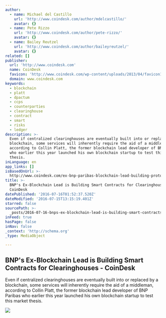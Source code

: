 ```yaml
---
author:
  - name: Michael del Castillo
    url: 'http://www.coindesk.com/author/mdelcastillo/'
    avatar: {}
  - name: Pete Rizzo
    url: 'http://www.coindesk.com/author/pete-rizzo/'
    avatar: {}
  - name: Bailey Reutzel
    url: 'http://www.coindesk.com/author/baileyreutzel/'
    avatar: {}
related: []
publisher:
  url: 'http://www.coindesk.com'
  name: CoinDesk
  favicon: 'http://www.coindesk.com/wp-content/uploads/2013/04/favicon1.ico'
  domain: www.coindesk.com
keywords:
  - blockchain
  - platt
  - dpactum
  - ccps
  - counterparties
  - clearinghouse
  - contract
  - smart
  - risks
  - ledger
description: >-
  Even if centralized clearinghouses are eventually built into or replaced by a
  blockchain, some services will inherently require the aid of a middleman,
  according to Collin Platt, the former blockchain lead developer of BNP Paribas
  who earlier this year launched his own blockchain startup to test this market
  thesis.
inLanguage: en
app_links: []
isBasedOnUrl: >-
  http://www.coindesk.com/ex-bnp-paribas-blockchain-lead-building-prototype-keep-central-clearinghouses-relevant/
title: >-
  BNP's Ex-Blockchain Lead is Building Smart Contracts for Clearinghouses -
  CoinDesk
datePublished: '2016-07-16T01:52:37.520Z'
dateModified: '2016-07-15T13:15:19.401Z'
starred: false
sourcePath: >-
  _posts/2016-07-16-bnps-ex-blockchain-lead-is-building-smart-contracts-for-cle.md
inFeed: true
hasPage: false
inNav: false
_context: 'http://schema.org'
_type: MediaObject

---
```

<article style=""><h1>BNP's Ex-Blockchain Lead is Building Smart Contracts for Clearinghouses - CoinDesk</h1><p>Even if centralized clearinghouses are eventually built into or replaced by a blockchain, some services will inherently require the aid of a middleman, according to Collin Platt, the former blockchain lead developer of BNP Paribas who earlier this year launched his own blockchain startup to test this market thesis.</p><img src="https://media.coindesk.com/uploads/2016/07/IMG_3709.jpg" /></article>